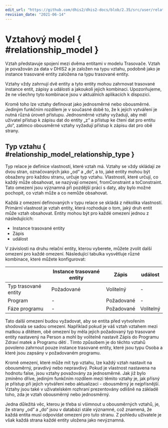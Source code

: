 ```yaml
---
edit_url: "https://github.com/dhis2/dhis2-docs/blob/2.35/src/user/relationship-model.md"
revision_date: "2021-06-14"
---
```


# Vztahový model { #relationship_model }

<!--DHIS2-SECTION-ID:relationship_model-->

Vztah představuje spojení mezi dvěma entitami v modelu Trasovače. Vztah je považován za data v DHIS2 a je založen na typu vztahu, podobně jako je instance trasované entity založena na typu trasované entity.

Vztahy vždy zahrnují dvě entity a tyto entity mohou zahrnovat trasované instance entit, zápisy a události a jakoukoli jejich kombinaci. Upozorňujeme, že ne všechny tyto kombinace jsou v aktuálních aplikacích k dispozici.

Kromě toho lze vztahy definovat jako jednosměrné nebo obousměrné. Jediným funkčním rozdílem je v současné době to, že k jejich vytváření je nutná různá úroveň přístupu. Jednosměrné vztahy vyžadují, aby měl uživatel přístup k zápisu dat do entity „z“ a přístup ke čtení dat pro entitu „do“, zatímco obousměrné vztahy vyžadují přístup k zápisu dat pro obě strany.

## Typ vztahu { #relationship_model_relationship_type }

<!--DHIS2-SECTION-ID:relationship_model_relationship_type-->

Typ relace je definice vlastností, které vztah má. Vztahy se vždy skládají ze dvou stran, označovaných jako „od“ a „do“, a to, jaké entity mohou být obsaženy pro každou stranu, určuje typ vztahu. Vlastnosti, které určují, co každý může obsahovat, se nazývají omezení, fromConstraint a toConstraint. Tato omezení jsou významná při pozdější práci s daty, aby bylo možné pochopit, co vztah může a co nemůže obsahovat.

Každá z omezení definovaných v typu relace se skládá z několika vlastností. Primární vlastnost je vztah entity, která rozhoduje o tom, jaký druh entit může vztah obsahovat. Entity mohou být pro každé omezení jednou z následujících:

-   Instance trasované entity
-   Zápis
-   událost

V závislosti na druhu relační entity, kterou vyberete, můžete zvolit další omezení pro každé omezení. Následující tabulka vysvětluje různé kombinace, které můžete konfigurovat:

|                     | Instance trasované entity | Zápis | událost    |
| ------------------- | ----------------------- | ---------- | -------- |
| Typ trasované entity | Požadované                | Volitelný   | -        |
| Program             | -                       | Požadované   | -        |
| Fáze programu       | -                       | Požadované   | Volitelný |

Tato další omezení budou vyžadovat, aby se entita před vytvořením shodovala se sadou omezení. Například pokud je váš vztah vztahem mezi matkou a dítětem, obě omezení by měla jejich požadovaný typ trasované entity nastavený na Person a mohl by volitelně nastavit Zápis do Programu Zdraví matek a Programu dětí . Tímto způsobem je do těchto vztahů povoleno zahrnout pouze instance trasované entity, které jsou typu Osoba a které jsou zapsány v požadovaném programu.

Kromě omezení, které může mít typ vztahu, lze každý vztah nastavit na obousměrný, pravdivý nebo nepravdivý. Pokud je vlastnost nastavena na hodnotu false, jsou vztahy považovány za jednosměrné. Jak již bylo zmíněno dříve, jediným funkčním rozdílem mezi těmito vztahy je, jak přísný je přístup při jejich vytváření nebo aktualizaci - obousměrný je nejpřísnější. Vztahy jsou také v uživatelském rozhraní prezentovány odlišně na základě toho, zda je vztah obousměrný nebo jednosměrný.

Jedna důležitá věc, kterou je třeba si všimnout u obousměrných vztahů, je, že strany „od“ a „do“ jsou v databázi stále významné, což znamená, že každá entita musí odpovídat omezení pro tuto stranu. Z pohledu uživatele je však každá strana každé entity uložena jako nevýznamná.
